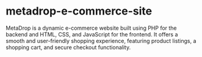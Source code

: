 # metadrop-e-commerce-site
MetaDrop is a dynamic e-commerce website built using PHP for the backend and HTML, CSS, and JavaScript for the frontend. It offers a smooth and user-friendly shopping experience, featuring product listings, a shopping cart, and secure checkout functionality. 

